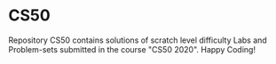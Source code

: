 # CS50
Repository CS50 contains solutions of scratch level difficulty Labs and Problem-sets submitted in the course "CS50 2020".
Happy Coding!
